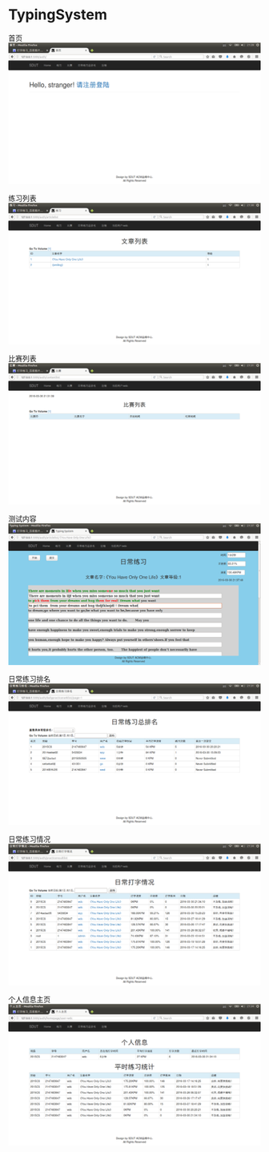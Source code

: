 # TypingSystem
首页
![image](https://github.com/TrustMe5/TypingSystem/raw/master/image/homepage.png)

练习列表
![image](https://github.com/TrustMe5/TypingSystem/raw/master/image/text.png)

比赛列表
![image](https://github.com/TrustMe5/TypingSystem/raw/master/image/contextlist.png)

测试内容
![image](https://github.com/TrustMe5/TypingSystem/raw/master/image/show1.png)

日常练习排名
![image](https://github.com/TrustMe5/TypingSystem/raw/master/image/rank.png)

日常练习情况
![image](https://github.com/TrustMe5/TypingSystem/raw/master/image/practiceresult.png)

个人信息主页
![image](https://github.com/TrustMe5/TypingSystem/raw/master/image/personalpage.png)
